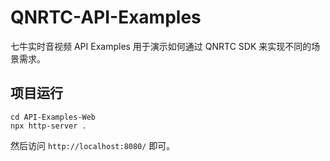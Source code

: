 # QNRTC-API-Examples

七牛实时音视频 API Examples 用于演示如何通过 QNRTC SDK 来实现不同的场景需求。

## 项目运行

```
cd API-Examples-Web
npx http-server .
```

然后访问 `http://localhost:8080/` 即可。
